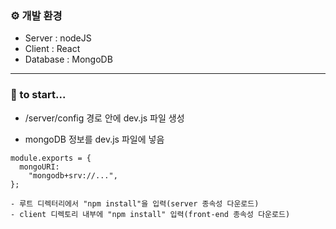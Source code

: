 ### ⚙️ 개발 환경

- Server : nodeJS
- Client : React
- Database : MongoDB

---

### 📌 to start...

- /server/config 경로 안에 dev.js 파일 생성

- mongoDB 정보를 dev.js 파일에 넣음

```
module.exports = {
  mongoURI:
    "mongodb+srv://...",
};

- 루트 디렉터리에서 "npm install"을 입력(server 종속성 다운로드)
- client 디렉토리 내부에 "npm install" 입력(front-end 종속성 다운로드)
```
